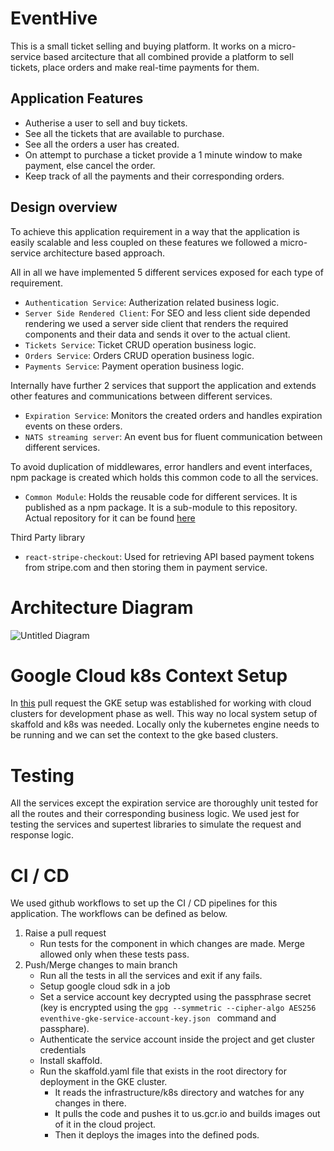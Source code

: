 # EventHive
This is a small ticket selling and buying platform. It works on a micro-service based arcitecture that all combined provide a platform to sell tickets, place orders and make real-time payments for them.

## Application Features

- Autherise a user to sell and buy tickets.
- See all the tickets that are available to purchase.
- See all the orders a user has created.
- On attempt to purchase a ticket provide a 1 minute window to make payment, else cancel the order.
- Keep track of all the payments and their corresponding orders.

## Design overview

To achieve this application requirement in a way that the application is easily scalable and less coupled on these features we followed a micro-service architecture based approach. 

All in all we have implemented 5 different services exposed for each type of requirement.

- `Authentication Service`: Autherization related business logic.
- `Server Side Rendered Client`: For SEO and less client side depended rendering we used a server side client that renders the required components and their data and sends it over to the actual client.
- `Tickets Service`: Ticket CRUD operation business logic.
- `Orders Service`: Orders CRUD operation business logic.
- `Payments Service`: Payment operation business logic.

Internally have further 2 services that support the application and extends other features and communications between different services.

- `Expiration Service`: Monitors the created orders and handles expiration events on these orders.
- `NATS streaming server`: An event bus for fluent communication between different services.

To avoid duplication of middlewares, error handlers and event interfaces, npm package is created which holds this common code to all the services.

- `Common Module`: Holds the reusable code for different services. It is published as a npm package. It is a sub-module to this repository. Actual repository for it can be found [here](https://github.com/Pranshu-Tripathi/Event-Hive-Common)

Third Party library

- `react-stripe-checkout`: Used for retrieving API based payment tokens from stripe.com and then storing them in payment service.

# Architecture Diagram

![Untitled Diagram](https://github.com/user-attachments/assets/46bdebbc-5249-441a-92de-5c5e217c4833)

# Google Cloud k8s Context Setup

In [this](https://github.com/Pranshu-Tripathi/EventHive/pull/1) pull request the GKE setup was established for working with cloud clusters for development phase as well. This way no local system setup of skaffold and k8s was needed. Locally only the kubernetes engine needs to be running and we can set the context to the gke based clusters. 

# Testing

All the services except the expiration service are thoroughly unit tested for all the routes and their corresponding business logic. We used jest for testing the services and supertest libraries to simulate the request and response logic.

# CI / CD

We used github workflows to set up the CI / CD pipelines for this application. The workflows can be defined as below.

1. Raise a pull request
   - Run tests for the component in which changes are made. Merge allowed only when these tests pass.
2. Push/Merge changes to main branch
   - Run all the tests in all the services and exit if any fails.
   - Setup google cloud sdk in a job
   - Set a service account key decrypted using the passphrase secret (key is encrypted using the `gpg --symmetric --cipher-algo AES256 eventhive-gke-service-account-key.json ` command and passphare).
   - Authenticate the service account inside the project and get cluster credentials
   - Install skaffold.
   - Run the skaffold.yaml file that exists in the root directory for deployment in the GKE cluster.
       - It reads the infrastructure/k8s directory and watches for any changes in there.
       - It pulls the code and pushes it to us.gcr.io and builds images out of it in the cloud project.
       - Then it deploys the images into the defined pods.


